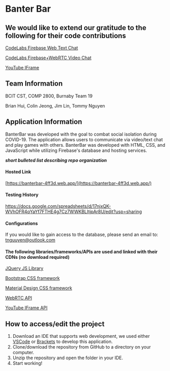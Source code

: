 
# Banter Bar

## We would like to extend our gratitude to the following for their code contributions
[CodeLabs Firebase Web Text Chat](https://codelabs.developers.google.com/codelabs/firebase-web/)

[CodeLabs Firebase+WebRTC Video Chat](https://webrtc.org/getting-started/firebase-rtc-codelab)

[YouTube IFrame](https://developers.google.com/youtube/iframe_api_reference)

## Team Information
BCIT CST, COMP 2800, Burnaby Team 19

Brian Hui, Colin Jeong, Jim Lin, Tommy Nguyen

## Application Information
BanterBar was developed with the goal to combat social isolation during COVID-19. The application allows users to communicate via video/text chat and play games with others. BanterBar was developed with HTML, CSS, and JavaScript while utilizing Firebase's database and hosting services.

***short bulleted list describing repo organization***

#### Hosted Link
[https://banterbar-4ff3d.web.app/](https://banterbar-4ff3d.web.app/)

#### Testing History
https://docs.google.com/spreadsheets/d/17njxQK-WVhOFR4qYaYf7FTHE4g7Cz7WWKBLItjpAr8U/edit?usp=sharing

#### Configurations
If you would like to gain access to the database, please send an email to: tnguuyen@outlook.com

#### The following libraries/frameworks/APIs are used and linked with their CDNs (no download required)
[JQuery JS Library](https://jquery.com/)

[Bootstrap CSS framework](https://getbootstrap.com/)

[Material Design CSS framework](https://material.io/)

[WebRTC API](https://webrtc.org/)

[YouTube IFrame API](https://developers.google.com/youtube/iframe_api_reference)


## How to access/edit the project
1. Download an IDE that supports web development, we used either [VSCode](https://code.visualstudio.com/) or [Brackets](http://brackets.io/) to develop this application.
2. Clone/download the repository from GitHub to a directory on your computer.
3. Unzip the repository and open the folder in your IDE.
4. Start working!
